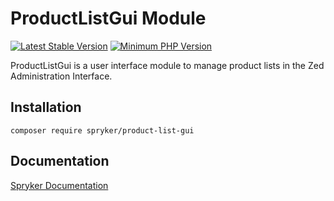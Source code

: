 # ProductListGui Module
[![Latest Stable Version](https://poser.pugx.org/spryker/product-list-gui/v/stable.svg)](https://packagist.org/packages/spryker/product-list-gui)
[![Minimum PHP Version](https://img.shields.io/badge/php-%3E%3D%208.0-8892BF.svg)](https://php.net/)

ProductListGui is a user interface module to manage product lists in the Zed Administration Interface.

## Installation

```
composer require spryker/product-list-gui
```

## Documentation

[Spryker Documentation](https://docs.spryker.com)
